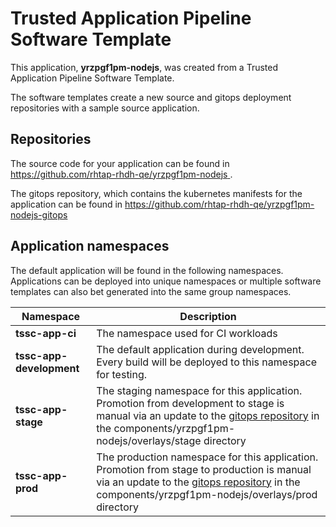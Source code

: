 # Trusted Application Pipeline Software Template

This application, **yrzpgf1pm-nodejs**, was created from a Trusted Application Pipeline Software Template.

The software templates create a new source and gitops deployment repositories with a sample source application. 

## Repositories

The source code for your application can be found in [https://github.com/rhtap-rhdh-qe/yrzpgf1pm-nodejs ](https://github.com/rhtap-rhdh-qe/yrzpgf1pm-nodejs ).
 
The gitops repository, which contains the kubernetes manifests for the application can be found in 
[https://github.com/rhtap-rhdh-qe/yrzpgf1pm-nodejs-gitops ](https://github.com/rhtap-rhdh-qe/yrzpgf1pm-nodejs-gitops ) 

## Application namespaces 

The default application will be found in the following namespaces. Applications can be deployed into unique namespaces or multiple software templates can also bet generated into the same group namespaces.  

|  Namespace   |  Description   |  
| -------- | -------- |
| **tssc-app-ci** | The namespace used for CI workloads |
| **tssc-app-development** | The default application during development. Every build will be deployed to this namespace for testing. |
| **tssc-app-stage** | The staging namespace for this application. Promotion from development to stage is manual via an update to the [gitops repository](https://github.com/rhtap-rhdh-qe/yrzpgf1pm-nodejs-gitops ) in the components/yrzpgf1pm-nodejs/overlays/stage directory |
| **tssc-app-prod** | The production namespace for this application. Promotion from stage to production is manual via an update to the [gitops repository](https://github.com/rhtap-rhdh-qe/yrzpgf1pm-nodejs-gitops ) in the components/yrzpgf1pm-nodejs/overlays/prod directory |